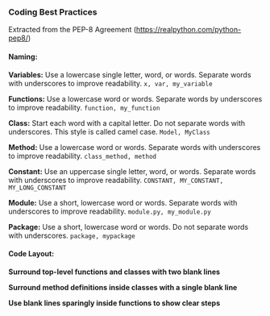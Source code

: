 ### Coding Best Practices

Extracted from the PEP-8 Agreement (https://realpython.com/python-pep8/)

#### Naming:

**Variables:**
Use a lowercase single letter, word, or words. Separate words with underscores to improve readability.
`x, var, my_variable`

**Functions:**
Use a lowercase word or words. Separate words by underscores to improve readability.
`function, my_function`

**Class:**
Start each word with a capital letter. Do not separate words with underscores. This style is called camel case.	
`Model, MyClass`

**Method:**
Use a lowercase word or words. Separate words with underscores to improve readability.
`class_method, method`

**Constant:**
Use an uppercase single letter, word, or words. Separate words with underscores to improve readability.
`CONSTANT, MY_CONSTANT, MY_LONG_CONSTANT`

**Module:**
Use a short, lowercase word or words. Separate words with underscores to improve readability.
`module.py, my_module.py`

**Package:** Use a short, lowercase word or words. Do not separate words with underscores.
`package, mypackage`
		
		
#### Code Layout:

**Surround top-level functions and classes with two blank lines**

**Surround method definitions inside classes with a single blank line**

**Use blank lines sparingly inside functions to show clear steps**

